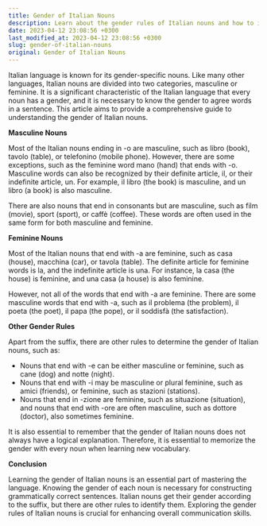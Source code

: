 ```yaml
---
title: Gender of Italian Nouns
description: Learn about the gender rules of Italian nouns and how to identify them.
date: 2023-04-12 23:08:56 +0300
last_modified_at: 2023-04-12 23:08:56 +0300
slug: gender-of-italian-nouns
original: Gender of Italian Nouns
---
```

Italian language is known for its gender-specific nouns. Like many other languages, Italian nouns are divided into two categories, masculine or feminine. It is a significant characteristic of the Italian language that every noun has a gender, and it is necessary to know the gender to agree words in a sentence. This article aims to provide a comprehensive guide to understanding the gender of Italian nouns.

**Masculine Nouns**

Most of the Italian nouns ending in -o are masculine, such as libro (book), tavolo (table), or telefonino (mobile phone). However, there are some exceptions, such as the feminine word mano (hand) that ends with -o. Masculine words can also be recognized by their definite article, il, or their indefinite article, un. For example, il libro (the book) is masculine, and un libro (a book) is also masculine.

There are also nouns that end in consonants but are masculine, such as film (movie), sport (sport), or caffè (coffee). These words are often used in the same form for both masculine and feminine.

**Feminine Nouns**

Most of the Italian nouns that end with -a are feminine, such as casa (house), macchina (car), or tavola (table). The definite article for feminine words is la, and the indefinite article is una. For instance, la casa (the house) is feminine, and una casa (a house) is also feminine.

However, not all of the words that end with -a are feminine. There are some masculine words that end with -a, such as il problema (the problem), il poeta (the poet), il papa (the pope), or il soddisfà (the satisfaction).

**Other Gender Rules**

Apart from the suffix, there are other rules to determine the gender of Italian nouns, such as:

- Nouns that end with -e can be either masculine or feminine, such as cane (dog) and notte (night).
- Nouns that end with -i may be masculine or plural feminine, such as amici (friends), or feminine, such as stazioni (stations).
- Nouns that end in -zione are feminine, such as situazione (situation), and nouns that end with -ore are often masculine, such as dottore (doctor), also sometimes feminine.

It is also essential to remember that the gender of Italian nouns does not always have a logical explanation. Therefore, it is essential to memorize the gender with every noun when learning new vocabulary.

**Conclusion**

Learning the gender of Italian nouns is an essential part of mastering the language. Knowing the gender of each noun is necessary for constructing grammatically correct sentences. Italian nouns get their gender according to the suffix, but there are other rules to identify them. Exploring the gender rules of Italian nouns is crucial for enhancing overall communication skills.